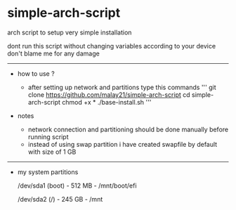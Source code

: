 # simple-arch-script


arch script to setup very simple installation

dont run this script without changing variables according to your device don't blame me for any damage

----------
- how to use ?
  * after setting up network and partitions type this commands
    ''' 
        git clone https://github.com/malay21/simple-arch-script 
        cd simple-arch-script
        chmod +x *
        ./base-install.sh
    '''

- notes

  * network connection and partitioning should be done manually before running script
  * instead of using swap partition i have created swapfile by default with size of 1 GB
 ----------
 
  * my system partitions
    
    /dev/sda1 (boot) - 512 MB  - /mnt/boot/efi
    
    /dev/sda2 (/)    - 245 GB  - /mnt
    
